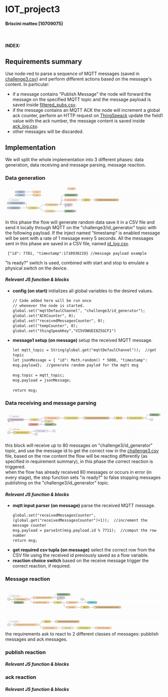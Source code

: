 <script type="text/javascript" 
  src="http://cdn.mathjax.org/mathjax/latest/MathJax.js?config=TeX-AMS-MML_HTMLorMML">
</script>
<script type="text/x-mathjax-config">
  MathJax.Hub.Config({ tex2jax: {inlineMath: [['$', '$']]}, messageStyle: "none" });
</script>

# IOT_project3
#### Briscini matteo [10709075] <br><br><br>
#### INDEX: <br>

<div style="page-break-after: always;"></div>

## **Requirements summary**
Use node-red to parse a sequence of MQTT messages (saved in [challenge3.csv](csv\challenge3.csv)) and perform different actions based on the message's content.
In particular:
* if a message contains "Publish Message" the node will forward the message on the specified MQTT topic and the message payload is saved inside [filtered_pubs.csv](csv\filtered_pubs.csv).
* if the message contains an MQTT ACK the node will increment a global ack counter, perform an HTTP request on [ThingSpeack](https://thingspeak.com/channels/2507855) update the field1 value with the ack number, the message content is saved inside [ack_log.csv](csv\ack_log.csv).
* other messages will be discarded.

## **Implementation**
We will split the whole implementation into 3 different phases: data generation, data receiving and message parsing, message reaction.

### **Data generation**
![alt text](img\nodeRedschema1.png)<br>
In this phase the flow will generate random data save it in a CSV file and send it locally through MQTT on the "challenge3/id_generator" topic with the following payload. If the inject named "timestamp" is enabled message will be sent with a rate of 1 message every 5 seconds.
All the messages sent in this phase are saved in a CSV file, named [id_log.csv](csv\id_log.csv).
```
 {"id": 7781, "timestamp":1710930219} //message payload example
```
"Is ready?" switch is used, combined with start and stop to emulate a physical switch on the device.

#### *Relevant JS function & blocks*
* **config (on start)**
 initializes all global variables to the desired values.
  ```
  // Code added here will be run once
  // whenever the node is started.
  global.set("mqttDefaulChannel", "challenge3/id_generator");
  global.set("ACKCounter", 0);
  global.set("receivedMessagesCounter", 0);
  global.set("tempCounter", 0);
  global.set("thingSpeakKey","VI5VOWUDI8Z5GCF1")
  ```
* **message1 setup (on message)**
  setup the received MQTT message.
  ```
  let mqtt_topic = String(global.get("mqttDefaulChannel"));  //get topic
  let jsonMessage = { "id": Math.random() * 5000, "timestamp": msg.payload};  //generate random paylod for the mqtt msg

  msg.topic = mqtt_topic;
  msg.payload = jsonMessage;

  return msg;
  ```

### **Data receiving and message parsing**
![alt text](img\nodeRedschema2.png)<br>
this block will receive up to 80 messages on "challenge3/id_generator" topic, and use the message id to get the correct row in the [challenge3.csv](challenge3.csv) file, based on the row content the flow will be reacting differently (as specified in requirement summary), in this phase the correct reaction is triggered. <br>
when the flow has already received 80 messages or occurs in error (in every stage), the stop function sets "is ready?" to false stopping messages publishing on the "challenge3/id_generator" topic.

#### *Relevant JS function & blocks*
* **mqtt input parser (on message)**
  parse the received MQTT message.
  ```
  global.set("receivedMessagesCounter", (global.get("receivedMessagesCounter")+1));  //increment the message counter
  msg.payload = parseInt(msg.payload.id % 7711);  //comput the row number
  return msg;
  ```
* **get required csv tupla (on message)**
  select the correct row from the CSV file using the received id previously saved as a flow variable.
* **reaction choice switch**
  based on the receive message trigger the correct reaction, if required.

<div style="page-break-after: always;"></div>

### **Message reaction**
![alt text](img\nodeRedschema3.png)<br>
the requirements ask to react to 2 different classes of messages: pubblish messages and ack messages.
### **publish reaction**

#### *Relevant JS function & blocks*

### **ack reaction**

#### *Relevant JS function & blocks*